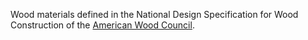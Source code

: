 Wood materials defined in the National Design Specification for Wood Construction of the [American Wood Council](https://awc.org/codes-standards).
